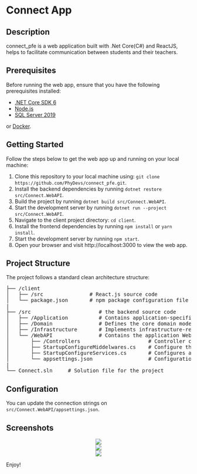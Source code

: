 # Connect App

Description
------------
connect_pfe is a web application built with .Net Core(C#) and ReactJS, helps to facilitate communication between students and their teachers.

Prerequisites
------------
Before running the web app, ensure that you have the following prerequisites installed:

* [.NET Core SDK 6](https://dotnet.microsoft.com/en-us/download/dotnet/6.0)
* [Node.js](https://nodejs.org/en)
* [SQL Server 2019](https://www.microsoft.com/en-us/sql-server/sql-server-2019)

or [Docker](https://www.docker.com/).


Getting Started
------------
Follow the steps below to get the web app up and running on your local machine:

1. Clone this repository to your local machine using: `git clone https://github.com/PhyDevs/connect_pfe.git`.
2. Install the backend dependencies by running `dotnet restore src/Connect.WebAPI`.
3. Build the project by running `dotnet build src/Connect.WebAPI`.
4. Start the development server by running `dotnet run --project src/Connect.WebAPI`.
5. Navigate to the client project directory: `cd client`.
6. Install the frontend dependencies by running `npm install` or `yarn install`.
7. Start the development server by running `npm start`.
7. Open your browser and visit http://localhost:3000 to view the web app.

<!-- or just run docker compose up -->

Project Structure
------------
The project follows a standard clean architecture structure:

<pre>
├── /client
│   ├── /src               # React.js source code
│   └── package.json       # npm package configuration file
|
├── /src                      # the backend source code
│   ├── /Application          # Contains application-specific logic and use cases
│   ├── /Domain               # Defines the core domain models
│   ├── /Infrastructure       # Implements infrastructure-related components and services
│   └── /WebAPI               # Contains the application Web API project
│       ├── /Controllers                      # Controller classes
│       ├── StartupConfigureMiddelwares.cs    # Configure the HTTP request pipeline.
│       ├── StartupConfigureServices.cs       # Configures and add services to the container.
│       └── appsettings.json                  # Configuration file for the application
|
└── Connect.sln     # Solution file for the project
</pre>

Configuration  
------------
You can update the connection strings on `src/Connect.WebAPI/appsettings.json`.

Screenshots 
------------
<p align="center">
    <img src="https://i.postimg.cc/4xwsP9Kz/signin.jpg" />
    <br>
    <img src="https://i.postimg.cc/fL1wXQVp/signup.jpg" />
    <br>
    <img src="https://i.postimg.cc/SR0hRL5p/main.jpg" />
</p>

Enjoy!
